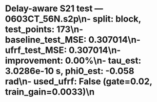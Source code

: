 # Delay-aware S21 test — 0603CT_56N.s2p\n- split: block, test_points: 173\n- baseline_test_MSE: 0.307014\n- ufrf_test_MSE: 0.307014\n- improvement: 0.00%\n- tau_est: 3.0286e-10 s, phi0_est: -0.058 rad\n- used_ufrf: False (gate=0.02, train_gain=0.0033)\n